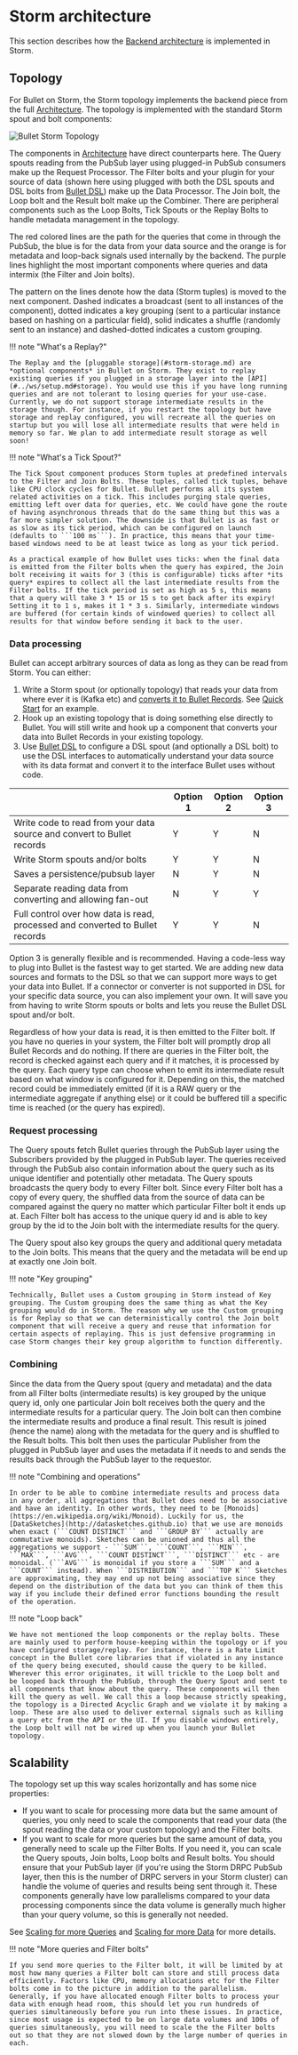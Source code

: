 # Storm architecture

This section describes how the [Backend architecture](../index.md#backend) is implemented in Storm.

## Topology

For Bullet on Storm, the Storm topology implements the backend piece from the full [Architecture](../index.md#architecture). The topology is implemented with the standard Storm spout and bolt components:

![Bullet Storm Topology](../img/topology-4.svg)

The components in [Architecture](../index.md#architecture) have direct counterparts here. The Query spouts reading from the PubSub layer using plugged-in PubSub consumers make up the Request Processor. The Filter bolts and your plugin for your source of data (shown here using plugged with both the DSL spouts and DSL bolts from [Bullet DSL](#dsl.md)) make up the Data Processor. The Join bolt, the Loop bolt and the Result bolt make up the Combiner. There are peripheral components such as the Loop Bolts, Tick Spouts or the Replay Bolts to handle metadata management in the topology.

The red colored lines are the path for the queries that come in through the PubSub, the blue is for the data from your data source and the orange is for metadata and loop-back signals used internally by the backend. The purple lines highlight the most important components where queries and data intermix (the Filter and Join bolts).

The pattern on the lines denote how the data (Storm tuples) is moved to the next component. Dashed indicates a broadcast (sent to all instances of the component), dotted indicates a key grouping (sent to a particular instance based on hashing on a particular field), solid indicates a shuffle (randomly sent to an instance) and dashed-dotted indicates a custom grouping.

!!! note "What's a Replay?"

    The Replay and the [pluggable storage](#storm-storage.md) are *optional components* in Bullet on Storm. They exist to replay existing queries if you plugged in a storage layer into the [API](#../ws/setup.md#storage). You would use this if you have long running queries and are not tolerant to losing queries for your use-case. Currently, we do not support storage intermediate results in the storage though. For instance, if you restart the topology but have storage and replay configured, you will recreate all the queries on startup but you will lose all intermediate results that were held in memory so far. We plan to add intermediate result storage as well soon!

!!! note "What's a Tick Spout?"

    The Tick Spout component produces Storm tuples at predefined intervals to the Filter and Join Bolts. These tuples, called tick tuples, behave like CPU clock cycles for Bullet. Bullet performs all its system related activities on a tick. This includes purging stale queries, emitting left over data for queries, etc. We could have gone the route of having asynchronous threads that do the same thing but this was a far more simpler solution. The downside is that Bullet is as fast or as slow as its tick period, which can be configured on launch (defaults to ```100 ms```). In practice, this means that your time-based windows need to be at least twice as long as your tick period.

    As a practical example of how Bullet uses ticks: when the final data is emitted from the Filter bolts when the query has expired, the Join bolt receiving it waits for 3 (this is configurable) ticks after *its query* expires to collect all the last intermediate results from the Filter bolts. If the tick period is set as high as 5 s, this means that a query will take 3 * 15 or 15 s to get back after its expiry! Setting it to 1 s, makes it 1 * 3 s. Similarly, intermediate windows are buffered (for certain kinds of windowed queries) to collect all results for that window before sending it back to the user.

### Data processing

Bullet can accept arbitrary sources of data as long as they can be read from Storm. You can either:

1. Write a Storm spout (or optionally topology) that reads your data from where ever it is (Kafka etc) and [converts it to Bullet Records](ingestion.md). See [Quick Start](../quick-start/storm.md#storm-topology) for an example.
2. Hook up an existing topology that is doing something else directly to Bullet. You will still write and hook up a component that converts your data into Bullet Records in your existing topology.
3. Use [Bullet DSL](dsl.md) to configure a DSL spout (and optionally a DSL bolt) to use the DSL interfaces to automatically understand your data source with its data format and convert it to the interface Bullet uses without code.

|                                                                                             | Option 1 | Option 2 | Option 3 |
| ------------------------------------------------------------------------------------------- | -------- | -------- | -------- |
| Write code to read from your data source and convert to Bullet records                      | Y        | Y        | N        |
| Write Storm spouts and/or bolts                                                             | Y        | Y        | N        |
| Saves a persistence/pubsub layer                                                            | N        | Y        | N        |
| Separate reading data from converting and allowing fan-out                                  | N        | Y        | Y        |
| Full control over how data is read, processed and converted to Bullet records               | Y        | Y        | N        |

Option 3 is generally flexible and is recommended. Having a code-less way to plug into Bullet is the fastest way to get started. We are adding new data sources and formats to the DSL so that we can support more ways to get your data into Bullet. If a connector or converter is not supported in DSL for your specific data source, you can also implement your own. It will save you from having to write Storm spouts or bolts and lets you reuse the Bullet DSL spout and/or bolt.

Regardless of how your data is read, it is then emitted to the Filter bolt. If you have no queries in your system, the Filter bolt will promptly drop all Bullet Records and do nothing. If there are queries in the Filter bolt, the record is checked against each query and if it matches, it is processed by the query. Each query type can choose when to emit its intermediate result based on what window is configured for it. Depending on this, the matched record could be immediately emitted (if it is a RAW query or the intermediate aggregate if anything else) or it could be buffered till a specific time is reached (or the query has expired).

### Request processing

The Query spouts fetch Bullet queries through the PubSub layer using the Subscribers provided by the plugged in PubSub layer. The queries received through the PubSub also contain information about the query such as its unique identifier and potentially other metadata. The Query spouts broadcasts the query body to every Filter bolt. Since every Filter bolt has a copy of every query, the shuffled data from the source of data can be compared against the query no matter which particular Filter bolt it ends up at. Each Filter bolt has access to the unique query id and is able to key group by the id to the Join bolt with the intermediate results for the query.

The Query spout also key groups the query and additional query metadata to the Join bolts. This means that the query and the metadata will be end up at exactly one Join bolt.


!!! note "Key grouping"

    Technically, Bullet uses a Custom grouping in Storm instead of Key grouping. The Custom grouping does the same thing as what the Key grouping would do in Storm. The reason why we use the Custom grouping is for Replay so that we can deterministically control the Join bolt component that will receive a query and reuse that information for certain aspects of replaying. This is just defensive programming in case Storm changes their key group algorithm to function differently.

### Combining

Since the data from the Query spout (query and metadata) and the data from all Filter bolts (intermediate results) is key grouped by the unique query id, only one particular Join bolt receives both the query and the intermediate results for a particular query. The Join bolt can then combine the intermediate results and produce a final result. This result is joined (hence the name) along with the metadata for the query and is shuffled to the Result bolts. This bolt then uses the particular Publisher from the plugged in PubSub layer and uses the metadata if it needs to and sends the results back through the PubSub layer to the requestor.

!!! note "Combining and operations"

    In order to be able to combine intermediate results and process data in any order, all aggregations that Bullet does need to be associative and have an identity. In other words, they need to be [Monoids](https://en.wikipedia.org/wiki/Monoid). Luckily for us, the [DataSketches](http://datasketches.github.io) that we use are monoids when exact (```COUNT DISTINCT``` and ```GROUP BY``` actually are commutative monoids). Sketches can be unioned and thus all the aggregations we support - ```SUM```, ```COUNT```, ```MIN```, ```MAX```, ```AVG```, ```COUNT DISTINCT```, ```DISTINCT``` etc - are monoidal. (```AVG``` is monoidal if you store a ```SUM``` and a ```COUNT``` instead). When ```DISTRIBUTION``` and ```TOP K``` Sketches are approximating, they may end up not being associative since they depend on the distribution of the data but you can think of them this way if you include their defined error functions bounding the result of the operation.

!!! note "Loop back"

    We have not mentioned the loop components or the replay bolts. These are mainly used to perform house-keeping within the topology or if you have configured storage/replay. For instance, there is a Rate Limit concept in the Bullet core libraries that if violated in any instance of the query being executed, should cause the query to be killed. Wherever this error originates, it will trickle to the Loop bolt and be looped back through the PubSub, through the Query Spout and sent to all components that know about the query. These components will then kill the query as well. We call this a loop because strictly speaking, the topology is a Directed Acyclic Graph and we violate it by making a loop. These are also used to deliver external signals such as killing a query etc from the API or the UI. If you disable windows entirely, the Loop bolt will not be wired up when you launch your Bullet topology.

## Scalability

The topology set up this way scales horizontally and has some nice properties:

  * If you want to scale for processing more data but the same amount of queries, you only need to scale the components that read your data (the spout reading the data or your custom topology) and the Filter bolts.
  * If you want to scale for more queries but the same amount of data, you generally need to scale up the Filter Bolts. If you need it, you can scale the Query spouts, Join bolts, Loop bolts and Result bolts. You should ensure that your PubSub layer (if you're using the Storm DRPC PubSub layer, then this is the number of DRPC servers in your Storm cluster) can handle the volume of queries and results being sent through it. These components generally have low parallelisms compared to your data processing components since the data volume is generally much higher than your query volume, so this is generally not needed.

See [Scaling for more Queries](storm-performance.md#test-7-scaling-for-more-queries) and [Scaling for more Data](storm-performance.md#test-6-scaling-for-more-data) for more details.

!!! note "More queries and Filter bolts"

    If you send more queries to the Filter bolt, it will be limited by at most how many queries a Filter bolt can store and still process data efficiently. Factors like CPU, memory allocations etc for the Filter bolts come in to the picture in addition to the parallelism. Generally, if you have allocated enough Filter bolts to process your data with enough head room, this should let you run hundreds of queries simultaneously before you run into these issues. In practice, since most usage is expected to be on large data volumes and 100s of queries simultaneously, you will need to scale the the Filter bolts out so that they are not slowed down by the large number of queries in each.
